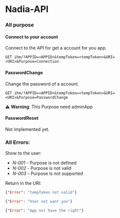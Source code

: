 # Nadia-API

### All purpose

#### Connect to your account

Connect to the API for get a account for you app.

`GET ihm/?APPID=<APPID>&tempToken=<tempToken>&URI=<URI>&Purpose=Connection`

#### PasswordChange

Change the password of a account.

`GET ihm/?APPID=<APPID>&tempToken=<tempToken>&URI=<URI>&Purpose=PasswordChange`

:warning: **Warning**: This Purpose need adminApp

#### PasswordReset

Not implemented yet.

### All Errors:

Show to the user:

- *N-001* - Purpose is not defined
- *N-002* - Purpose is not valid
- *N-003* - Purpose is not supported

Return in the URI:
```json
{"Error": "tempToken not valid"}
```
```json
{"Error": "User not want you"}
```
```json
{"Error": "App not have the right"}
```